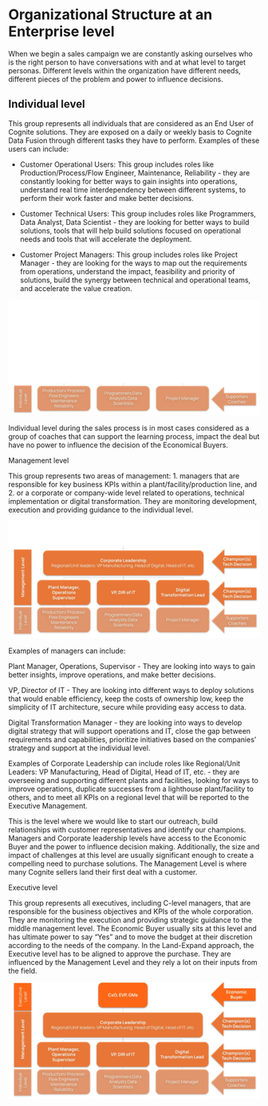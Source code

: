 # Organizational Structure at an Enterprise level
When we begin a sales campaign we are constantly asking ourselves who is the right person to have conversations with and at what level to target personas. Different levels within the organization have different needs, different pieces of the problem and power to influence decisions. 

## Individual level

This group represents all individuals that are considered as an End User of Cognite solutions. They are  exposed  on a daily or weekly basis to Cognite Data Fusion through different tasks they have to perform. Examples of these users can include:

* Customer Operational Users: This group includes roles like Production/Process/Flow Engineer, Maintenance, Reliability - they are constantly looking for better ways to gain insights into operations, understand real time interdependency between different systems, to perform their work faster and make better decisions.

* Customer Technical Users: This group includes roles like Programmers, Data Analyst, Data Scientist - they are looking for better ways to build solutions, tools that will help build solutions focused on operational needs and tools that will accelerate the deployment.

* Customer Project Managers: This group includes roles like Project Manager - they are looking for the ways to map out the requirements from operations, understand the impact, feasibility and priority of solutions, build the synergy between technical and operational teams, and accelerate the value creation.

!["Individual level"](./img/individual_level.jpg)

Individual level during the sales process is in most cases considered as a group of coaches that can support the learning process,  impact the deal but have no power to influence the decision of the Economical Buyers. 

Management level

This group represents two areas of management: 1. managers that are responsible for key business KPIs within a plant/facility/production line, and 2. or a corporate or company-wide level related to operations, technical implementation or digital transformation. They are monitoring development, execution and providing guidance to the individual level. 

!["Managment level"](./img/managment_level.jpg)

Examples of managers can include:

Plant Manager, Operations, Supervisor -  They are looking into ways to gain better insights, improve operations, and make better decisions.

VP, Director of IT - They are looking into different ways to deploy solutions that would enable efficiency, keep the costs of ownership low, keep the simplicity of IT architecture, secure while providing easy access to data.

Digital Transformation Manager - they are looking into ways to develop digital strategy that will support operations and IT, close the gap between requirements and capabilities, prioritize initiatives based on the companies’ strategy and support at the individual level.

Examples of Corporate Leadership can include roles like Regional/Unit Leaders: VP Manufacturing, Head of Digital, Head of IT, etc. - they are overseeing and supporting different plants and facilities, looking for ways to improve operations, duplicate successes from a  lighthouse plant/facility to others, and to meet all KPIs on a regional level that will be reported to the Executive Management.

This is the level where we would like to start our outreach, build relationships with customer representatives and identify our champions. Managers and Corporate leadership levels have access to the Economic Buyer and the power to influence decision making. Additionally, the size and impact of challenges at this level are usually significant enough to create a compelling need to purchase solutions. The Management Level is where many Cognite sellers land their first deal with a customer.



Executive level

This group represents all executives, including C-level managers,  that are responsible for the  business objectives and KPIs of the whole corporation. They are monitoring the execution and providing strategic guidance to the middle management level. The Economic Buyer usually sits at this level and has ultimate power to say “Yes” and to move the budget at their discretion according to the needs of the company. In the Land-Expand approach, the Executive level has to be aligned to approve the purchase. They are influenced by the Management Level and they rely a lot on their inputs from the field.

!["Executive level"](./img/executive_level.jpg)
 